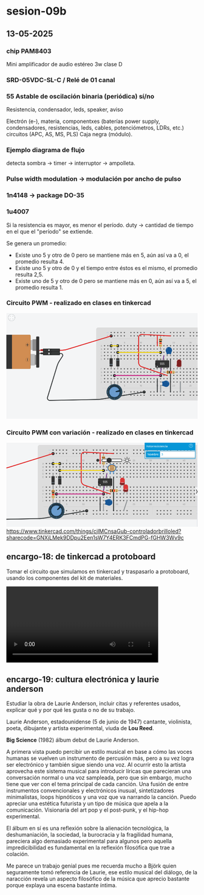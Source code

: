 # sesion-09b

## 13-05-2025

### chip PAM8403

Mini amplificador de audio estéreo 3w clase D

### SRD-05VDC-SL-C / Relé de 01 canal

### 55 Astable de oscilación binaria (periódica) sí/no

Resistencia, condensador, leds, speaker, aviso

Electrón (e-), materia, componentxes (baterías power supply, condensadores, resistencias, leds, cables, potenciómetros, LDRs, etc.) circuitos (APC, AS, MS, PLS) Caja negra (módulo).

### Ejemplo diagrama de flujo

detecta sombra -> timer -> interruptor -> ampolleta.

### Pulse width modulation -> modulación por ancho de pulso

### 1n4148 -> package DO-35

### 1u4007

Si la resistencia es mayor, es menor el período.
duty -> cantidad de tiempo en el que el "período" se extiende.

Se genera un promedio:

- Existe uno 5 y otro de 0 pero se mantiene más en 5, aún así va a 0, el promedio resulta 4.
- Existe uno 5 y otro de 0 y el tiempo entre éstos es el mismo, el promedio resulta 2,5.
- Existe uno de 5 y otro de 0 pero se mantiene más en 0, aún así va a 5, el promedio resulta 1.

### Circuito PWM - realizado en clases en tinkercad
![circuitoPWM](./archivos/tinkercad1.png)
### Circuito PWM con variación - realizado en clases en tinkercad
![circuitoPWM-variante](./archivos/tinkercad2.png)
<https://www.tinkercad.com/things/cjlMCnsaGub-controladorbrilloled?sharecode=GNXjLMek9DDpu2Een1sW7Y4ERK3FCmdPG-fGHW3Wv9c>

## encargo-18: de tinkercad a protoboard

Tomar el circuito que simulamos en tinkercad y traspasarlo a protoboard, usando los componentes del kit de materiales.

<video src="./archivos/555kicadaplicado.mp4" width= 400></video>

## encargo-19: cultura electrónica y laurie anderson

Estudiar la obra de Laurie Anderson, incluir citas y referentes usados, explicar qué y por qué les gusta o no de su trabajo.

Laurie Anderson, estadounidense (5 de junio de 1947) cantante, violinista, poeta, dibujante y artista experimental, viuda de **Lou Reed**.

**Big Science** (1982) álbum debut de Laurie Anderson.

A primera vista puedo percibir un estilo musical en base a cómo las voces humanas se vuelven un instrumento de percusión más, pero a su vez logra ser electrónico y también sigue siendo una voz. Al ocurrir esto la artista aprovecha este sistema musical para introducir líricas que parecieran una conversación normal o una voz sampleada, pero que sin embargo, mucho tiene que ver con el tema principal de cada canción. Una fusión de entre instrumentos convencionales y electrónicos inusual, sintetizadores minimalistas, loops hipnóticos y una voz que va narrando la canción. Puedo apreciar una estética futurista y un tipo de música que apela a la comunicación. Visionaria del art pop y el post-punk, y el hip-hop experimental.

El álbum en sí es una reflexión sobre la alienación tecnológica, la deshumaniación, la sociedad, la burocracia y la fragilidad humana, pareciera algo demasiado experimental para algunos pero aquella impredicibilidad es fundamental en la reflexión filosófica que trae a colación.

Me parece un trabajo genial pues me recuerda mucho a Björk quien seguramente tomó referencia de Laurie, ese estilo musical del diálogo, de la naracción revela un aspecto filosófico de la música que aprecio bastante porque explaya una escena bastante íntima.

